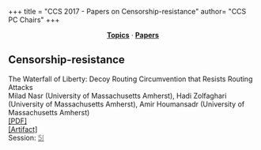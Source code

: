 +++
title = "CCS 2017 - Papers on Censorship-resistance"
author= "CCS PC Chairs"
+++
<center><a href="/topics"><b>Topics</b></a> &middot; <a href="/papers"><b>Papers</b></a></center>
<p>
<h2>Censorship-resistance</h2><div class="bpaper"><span class="ptitle">The Waterfall of Liberty: Decoy Routing Circumvention that Resists Routing Attacks</span></br><div class="pblock"><span class="author">Milad&nbsp;Nasr</span> <span class="institution">(University of Massachusetts Amherst)</span>, <span class="author">Hadi&nbsp;Zolfaghari</span> <span class="institution">(University of Massachusetts Amherst)</span>, <span class="author">Amir&nbsp;Houmansadr</span> <span class="institution">(University of Massachusetts Amherst)</span><br><div class="pextra"><a href="https://acmccs.github.io/papers/p2037-nasrA.pdf">[PDF]</a><br><a href="https://github.com/SPIN-UMass/waterfall">[Artifact]</a><br>Session: <a href="/session-I5"><font color="#777">5I</font></a></div></div></div>